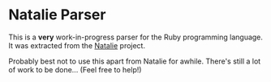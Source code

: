 # Natalie Parser

This is a **very** work-in-progress parser for the Ruby programming language. It was extracted from the [Natalie](https://github.com/natalie-lang/natalie) project.

Probably best not to use this apart from Natalie for awhile. There's still a lot of work to be done... (Feel free to help!)
